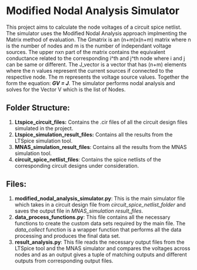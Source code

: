 # Modified Nodal Analysis Simulator

This project aims to calculate the node voltages of a circuit spice netlist. 
The simulator uses the Modified Nodal Analysis approach implmenting the Matrix 
method of evaluation. The Gmatrix is an (n+m)x(n+m) matrix where n is the number
of nodes and m is the number of independant voltage sources. The upper nxn part 
of the matrix contains the equivalent conductance related to the 
corresponding i^th and j^th node where i and j can be same or different. 
The J_vector is a vector that has (n+m) elements where the n values represent the 
current sources if connected to the respective node. The m represents the voltage 
source values. 
Together the form the equation: 
         **_GV = J_**. The simulator performs nodal analysis and solves for the Vector V 
which is the list of Nodes. 
## Folder Structure: ##
1) **Ltspice_circuit_files:** Contains the .cir files of all the circuit design files simulated in the project.
2) **Ltspice_simulation_result_files:** Contains all the results from the LTSpice simulation tool.
3) **MNAS_simulation_result_files**: Contains all the results from the MNAS simulation tool.
4) **circuit_spice_netlist_files**: Contains the spice netlists of the corresponding circuit designs under consideration.

## Files: ##
1) **modified_nodal_analysis_simulator.py**: This is the main simulator file which takes in a circuit design file from _circuit_spice_netlist_folder_ and saves the output file in _MNAS_simulation result_files_.
2) **data_process_functions.py**: This file contains all the necessary functions to create the custom data sets required by the main file. The _data_collect_ function is a wrapper function that performs all the data processing and produces the final data set.
3) **result_analysis.py**: This file reads the necessary output files from the LTSpice tool and the MNAS simulator and compares the voltages across nodes and as an output gives a tuple of matching outputs and different outputs from corresponding output files. 

